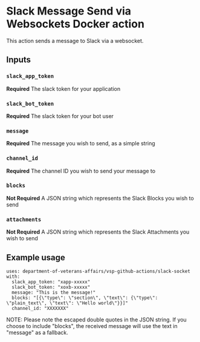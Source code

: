 # Slack Message Send via Websockets Docker action

This action sends a message to Slack via a websocket.

## Inputs

### `slack_app_token`
**Required**
The slack token for your application

### `slack_bot_token`
**Required**
The slack token for your bot user

### `message`
**Required**
The message you wish to send, as a simple string

### `channel_id`
**Required**
The channel ID you wish to send your message to

### `blocks`
**Not Required**
A JSON string which represents the Slack Blocks you wish to send

### `attachments`
**Not Required**
A JSON string which represents the Slack Attachments you wish to send

## Example usage
```
uses: department-of-veterans-affairs/vsp-github-actions/slack-socket
with:
  slack_app_token: "xapp-xxxxx"
  slack_bot_token: "xoxb-xxxxx"
  message: "This is the message!"
  blocks: "[{\"type\": \"section\", \"text\": {\"type\": \"plain_text\", \"text\": \"Hello world\"}}]"
  channel_id: "XXXXXXX"
```
NOTE: Please note the escaped double quotes in the JSON string. If you choose to include "blocks", the received message will use the text in "message" as a fallback.
